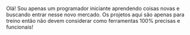 Olá!
Sou apenas um programador iniciante aprendendo coisas novas e buscando entrar nesse novo mercado.
Os projetos aqui são apenas para treino então não devem considerar como ferramentas 100% precisas e funcionais!

